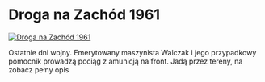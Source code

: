Droga na Zachód 1961 
=============
[![Droga na Zachód 1961 ](http://vidos.pl/images/player.gif)](http://vidos.pl/droga-na-zachod-1961)

 Ostatnie dni wojny. Emerytowany maszynista Walczak i jego przypadkowy pomocnik prowadzą pociąg z amunicją na front. Jadą przez tereny, na zobacz pełny opis
